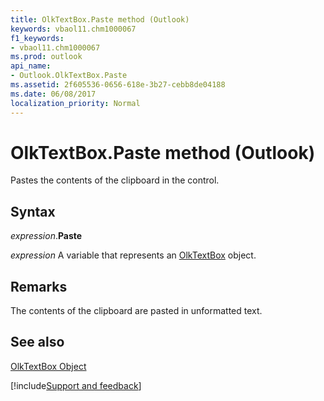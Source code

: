 ```yaml
---
title: OlkTextBox.Paste method (Outlook)
keywords: vbaol11.chm1000067
f1_keywords:
- vbaol11.chm1000067
ms.prod: outlook
api_name:
- Outlook.OlkTextBox.Paste
ms.assetid: 2f605536-0656-618e-3b27-cebb8de04188
ms.date: 06/08/2017
localization_priority: Normal
---
```



# OlkTextBox.Paste method (Outlook)

Pastes the contents of the clipboard in the control. 


## Syntax

_expression_.**Paste**

_expression_ A variable that represents an [OlkTextBox](Outlook.OlkTextBox.md) object.


## Remarks

The contents of the clipboard are pasted in unformatted text.


## See also


[OlkTextBox Object](Outlook.OlkTextBox.md)

[!include[Support and feedback](~/includes/feedback-boilerplate.md)]